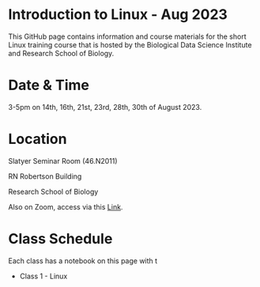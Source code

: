 # Introduction to Linux - Aug 2023

This GitHub page contains information and course materials for the short Linux training course that is hosted by the Biological Data Science Institute and Research School of Biology. 

# Date & Time 

3-5pm on 14th, 16th, 21st, 23rd, 28th, 30th of August 2023.

# Location

Slatyer Seminar Room (46.N2011)

RN Robertson Building

Research School of Biology

Also on Zoom, access via this [Link](https://anu.zoom.us/j/86410494597?pwd=a3VJeU02NmN5WnVJcGcrVnU3ZUdpUT09). 

# Class Schedule

Each class has a notebook on this page with t

* Class 1 - Linux 



